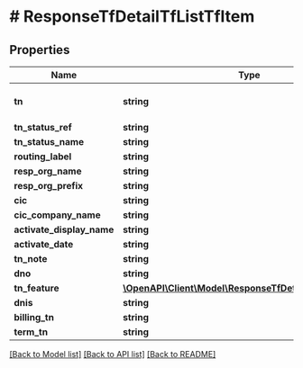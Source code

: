 # # ResponseTfDetailTfListTfItem

## Properties

Name | Type | Description | Notes
------------ | ------------- | ------------- | -------------
**tn** | **string** | telephone number requested | [optional]
**tn_status_ref** | **string** |  | [optional]
**tn_status_name** | **string** |  | [optional]
**routing_label** | **string** |  | [optional]
**resp_org_name** | **string** |  | [optional]
**resp_org_prefix** | **string** |  | [optional]
**cic** | **string** |  | [optional]
**cic_company_name** | **string** |  | [optional]
**activate_display_name** | **string** |  | [optional]
**activate_date** | **string** |  | [optional]
**tn_note** | **string** |  | [optional]
**dno** | **string** |  | [optional]
**tn_feature** | [**\OpenAPI\Client\Model\ResponseTfDetailTfListTnFeature**](ResponseTfDetailTfListTnFeature.md) |  | [optional]
**dnis** | **string** |  | [optional]
**billing_tn** | **string** |  | [optional]
**term_tn** | **string** |  | [optional]

[[Back to Model list]](../../README.md#models) [[Back to API list]](../../README.md#endpoints) [[Back to README]](../../README.md)
